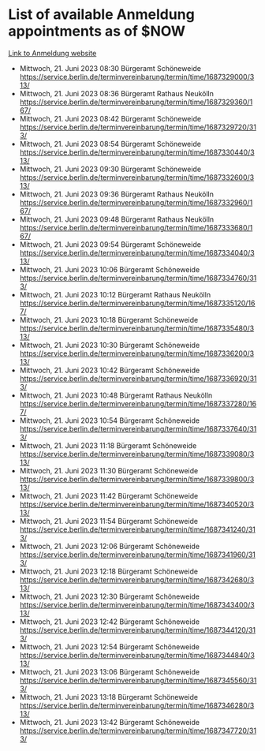 # List of available Anmeldung appointments as of $NOW
[Link to Anmeldung website](https://service.berlin.de/terminvereinbarung/termin/tag.php?termin=1&anliegen[]=120686&dienstleisterlist=122210,122217,327316,122219,327312,122227,327314,122231,327346,122243,327348,122254,122252,329742,122260,329745,122262,329748,122271,327278,122273,327274,122277,327276,330436,122280,327294,122282,327290,122284,327292,122291,327270,122285,327266,122286,327264,122296,327268,150230,329760,122297,327286,122294,327284,122312,329763,122314,329775,122304,327330,122311,327334,122309,327332,317869,122281,327352,122279,329772,122283,122276,327324,122274,327326,122267,329766,122246,327318,122251,327320,122257,327322,122208,327298,122226,327300&herkunft=http%3A%2F%2Fservice.berlin.de%2Fdienstleistung%2F120686%2F)
- Mittwoch, 21. Juni 2023 08:30 Bürgeramt Schöneweide https://service.berlin.de/terminvereinbarung/termin/time/1687329000/313/
- Mittwoch, 21. Juni 2023 08:36 Bürgeramt Rathaus Neukölln https://service.berlin.de/terminvereinbarung/termin/time/1687329360/167/
- Mittwoch, 21. Juni 2023 08:42 Bürgeramt Schöneweide https://service.berlin.de/terminvereinbarung/termin/time/1687329720/313/
- Mittwoch, 21. Juni 2023 08:54 Bürgeramt Schöneweide https://service.berlin.de/terminvereinbarung/termin/time/1687330440/313/
- Mittwoch, 21. Juni 2023 09:30 Bürgeramt Schöneweide https://service.berlin.de/terminvereinbarung/termin/time/1687332600/313/
- Mittwoch, 21. Juni 2023 09:36 Bürgeramt Rathaus Neukölln https://service.berlin.de/terminvereinbarung/termin/time/1687332960/167/
- Mittwoch, 21. Juni 2023 09:48 Bürgeramt Rathaus Neukölln https://service.berlin.de/terminvereinbarung/termin/time/1687333680/167/
- Mittwoch, 21. Juni 2023 09:54 Bürgeramt Schöneweide https://service.berlin.de/terminvereinbarung/termin/time/1687334040/313/
- Mittwoch, 21. Juni 2023 10:06 Bürgeramt Schöneweide https://service.berlin.de/terminvereinbarung/termin/time/1687334760/313/
- Mittwoch, 21. Juni 2023 10:12 Bürgeramt Rathaus Neukölln https://service.berlin.de/terminvereinbarung/termin/time/1687335120/167/
- Mittwoch, 21. Juni 2023 10:18 Bürgeramt Schöneweide https://service.berlin.de/terminvereinbarung/termin/time/1687335480/313/
- Mittwoch, 21. Juni 2023 10:30 Bürgeramt Schöneweide https://service.berlin.de/terminvereinbarung/termin/time/1687336200/313/
- Mittwoch, 21. Juni 2023 10:42 Bürgeramt Schöneweide https://service.berlin.de/terminvereinbarung/termin/time/1687336920/313/
- Mittwoch, 21. Juni 2023 10:48 Bürgeramt Rathaus Neukölln https://service.berlin.de/terminvereinbarung/termin/time/1687337280/167/
- Mittwoch, 21. Juni 2023 10:54 Bürgeramt Schöneweide https://service.berlin.de/terminvereinbarung/termin/time/1687337640/313/
- Mittwoch, 21. Juni 2023 11:18 Bürgeramt Schöneweide https://service.berlin.de/terminvereinbarung/termin/time/1687339080/313/
- Mittwoch, 21. Juni 2023 11:30 Bürgeramt Schöneweide https://service.berlin.de/terminvereinbarung/termin/time/1687339800/313/
- Mittwoch, 21. Juni 2023 11:42 Bürgeramt Schöneweide https://service.berlin.de/terminvereinbarung/termin/time/1687340520/313/
- Mittwoch, 21. Juni 2023 11:54 Bürgeramt Schöneweide https://service.berlin.de/terminvereinbarung/termin/time/1687341240/313/
- Mittwoch, 21. Juni 2023 12:06 Bürgeramt Schöneweide https://service.berlin.de/terminvereinbarung/termin/time/1687341960/313/
- Mittwoch, 21. Juni 2023 12:18 Bürgeramt Schöneweide https://service.berlin.de/terminvereinbarung/termin/time/1687342680/313/
- Mittwoch, 21. Juni 2023 12:30 Bürgeramt Schöneweide https://service.berlin.de/terminvereinbarung/termin/time/1687343400/313/
- Mittwoch, 21. Juni 2023 12:42 Bürgeramt Schöneweide https://service.berlin.de/terminvereinbarung/termin/time/1687344120/313/
- Mittwoch, 21. Juni 2023 12:54 Bürgeramt Schöneweide https://service.berlin.de/terminvereinbarung/termin/time/1687344840/313/
- Mittwoch, 21. Juni 2023 13:06 Bürgeramt Schöneweide https://service.berlin.de/terminvereinbarung/termin/time/1687345560/313/
- Mittwoch, 21. Juni 2023 13:18 Bürgeramt Schöneweide https://service.berlin.de/terminvereinbarung/termin/time/1687346280/313/
- Mittwoch, 21. Juni 2023 13:42 Bürgeramt Schöneweide https://service.berlin.de/terminvereinbarung/termin/time/1687347720/313/

